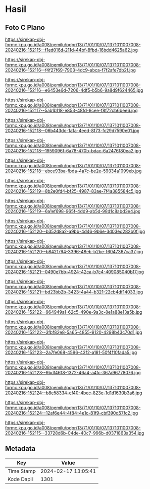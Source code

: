 # Hasil

## Foto C Plano

https://sirekap-obj-formc.kpu.go.id/a008/pemilu/pdpr/13/71/01/10/07/1371011007008-20240216-152115--f1ed016d-211d-44bf-8fbd-16bdd4625a62.jpg

https://sirekap-obj-formc.kpu.go.id/a008/pemilu/pdpr/13/71/01/10/07/1371011007008-20240216-152116--f4f27f69-7903-4dc9-abca-f7f2afe7db2f.jpg

https://sirekap-obj-formc.kpu.go.id/a008/pemilu/pdpr/13/71/01/10/07/1371011007008-20240216-152116--e6453e6d-7206-4df5-b5b6-9a8d9f624465.jpg

https://sirekap-obj-formc.kpu.go.id/a008/pemilu/pdpr/13/71/01/10/07/1371011007008-20240216-152117--5ab1b118-e853-48fd-9cee-f8f72cb6bee6.jpg

https://sirekap-obj-formc.kpu.go.id/a008/pemilu/pdpr/13/71/01/10/07/1371011007008-20240216-152118--06b443dc-1a1a-4eed-8f73-fc29d7590e01.jpg

https://sirekap-obj-formc.kpu.go.id/a008/pemilu/pdpr/13/71/01/10/07/1371011007008-20240216-152118--1959096f-6a78-470b-bdac-6a2476f80ea2.jpg

https://sirekap-obj-formc.kpu.go.id/a008/pemilu/pdpr/13/71/01/10/07/1371011007008-20240216-152118--ebce93ba-fbda-4a7c-be2e-59334a1099eb.jpg

https://sirekap-obj-formc.kpu.go.id/a008/pemilu/pdpr/13/71/01/10/07/1371011007008-20240216-152119--8b2e0fd4-bf25-4987-83ae-7f4a385584c5.jpg

https://sirekap-obj-formc.kpu.go.id/a008/pemilu/pdpr/13/71/01/10/07/1371011007008-20240216-152119--6a1ef698-965f-4dd9-ab5d-98d1c8abd3e4.jpg

https://sirekap-obj-formc.kpu.go.id/a008/pemilu/pdpr/13/71/01/10/07/1371011007008-20240216-152120--b352d8a2-a9bb-4d46-9b6e-3d03ed282b0f.jpg

https://sirekap-obj-formc.kpu.go.id/a008/pemilu/pdpr/13/71/01/10/07/1371011007008-20240216-152120--b842f764-3396-48eb-b2be-f6047367ca37.jpg

https://sirekap-obj-formc.kpu.go.id/a008/pemilu/pdpr/13/71/01/10/07/1371011007008-20240216-152121--0490e7bb-4924-42ca-b7c4-409085040b17.jpg

https://sirekap-obj-formc.kpu.go.id/a008/pemilu/pdpr/13/71/01/10/07/1371011007008-20240216-152121--bd23bb2b-3423-4a44-b321-22cb4df14033.jpg

https://sirekap-obj-formc.kpu.go.id/a008/pemilu/pdpr/13/71/01/10/07/1371011007008-20240216-152122--964949a1-62c5-490e-9a3c-8e1a88e13a5b.jpg

https://sirekap-obj-formc.kpu.go.id/a008/pemilu/pdpr/13/71/01/10/07/1371011007008-20240216-152122--3fbf82e8-5a65-4855-9120-4298b43c70d1.jpg

https://sirekap-obj-formc.kpu.go.id/a008/pemilu/pdpr/13/71/01/10/07/1371011007008-20240216-152123--2a7fe068-4596-43f2-a181-50f4f10fada5.jpg

https://sirekap-obj-formc.kpu.go.id/a008/pemilu/pdpr/13/71/01/10/07/1371011007008-20240216-152123--9bdf4618-1372-46a4-a4fc-367a96778076.jpg

https://sirekap-obj-formc.kpu.go.id/a008/pemilu/pdpr/13/71/01/10/07/1371011007008-20240216-152124--b8e58334-cf40-4bec-823e-1d1d1630b3a6.jpg

https://sirekap-obj-formc.kpu.go.id/a008/pemilu/pdpr/13/71/01/10/07/1371011007008-20240216-152124--12af6e44-4f84-4e1c-81f9-cbf390d57fc2.jpg

https://sirekap-obj-formc.kpu.go.id/a008/pemilu/pdpr/13/71/01/10/07/1371011007008-20240216-152115--33728d6b-04de-40c7-996b-d0371863a354.jpg


## Metadata

| Key        | Value               |
| ---------- | ------------------- |
| Time Stamp | 2024-02-17 13:05:41 |
| Kode Dapil | 1301                |



